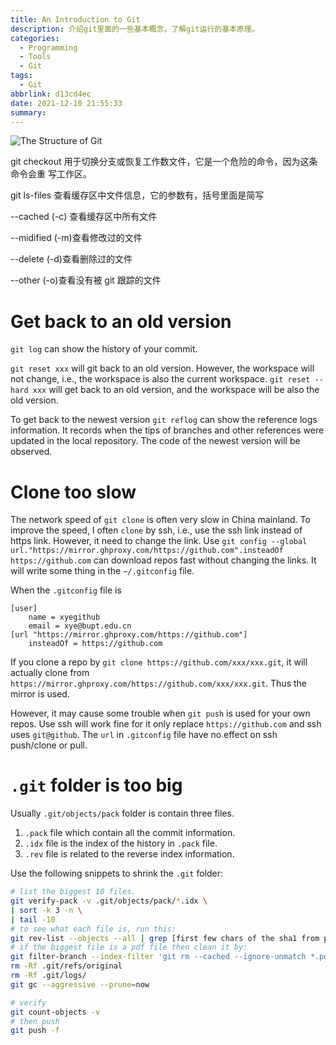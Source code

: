 ```yaml
---
title: An Introduction to Git
description: 介绍git里面的一些基本概念，了解git运行的基本原理。
categories:
  - Programming
  - Tools
  - Git
tags:
  - Git
abbrlink: d13cd4ec
date: 2021-12-10 21:55:33
summary:
---
```


![The Structure of Git](git.jpg)

git checkout 用于切换分支或恢复工作数文件，它是一个危险的命令，因为这条命令会重
写工作区。

git ls-files 查看缓存区中文件信息，它的参数有，括号里面是简写

--cached (-c) 查看缓存区中所有文件

--midified (-m)查看修改过的文件

--delete (-d)查看删除过的文件

--other (-o)查看没有被 git 跟踪的文件

<!-- # errors -->

<!-- ## Failed to connect to github.com port 443: Time out -->

<!-- The following commands fixed this issue. -->

<!-- ```fish -->
<!-- git config --global http.proxy http://127.0.0.1:1080 -->
<!-- git config --global https.proxy https://127.0.0.1:1080 -->
<!-- git config --global --unset http.proxy -->
<!-- git config --global --unset https.proxy -->
<!-- ``` -->

# Get back to an old version

`git log` can show the history of your commit.

`git reset xxx` will git back to an old version. However, the workspace will not
change, i.e., the workspace is also the current workspace.
`git reset --hard xxx` will get back to an old version, and the workspace will
be also the old version.

To get back to the newest version `git reflog` can show the reference logs
information. It records when the tips of branches and other references were
updated in the local repository. The code of the newest version will be
observed.

# Clone too slow

The network speed of `git clone` is often very slow in China mainland. To
improve the speed, I often `clone` by ssh, i.e., use the ssh link instead of
https link. However, it need to change the link. Use
`git config --global url."https://mirror.ghproxy.com/https://github.com".insteadOf https://github.com`
can download repos fast without changing the links. It will write some thing in
the `~/.gitconfig` file.

When the `.gitconfig` file is

```
[user]
	name = xyegithub
	email = xye@bupt.edu.cn
[url "https://mirror.ghproxy.com/https://github.com"]
	insteadOf = https://github.com
```

If you clone a repo by `git clone https://github.com/xxx/xxx.git`, it will
actually clone from `https://mirror.ghproxy.com/https://github.com/xxx/xxx.git`.
Thus the mirror is used.

However, it may cause some trouble when `git push` is used for your own repos.
Use ssh will work fine for it only replace `https://github.com` and ssh uses
`git@github`. The `url` in `.gitconfig` file have no effect on ssh push/clone or
pull.

# `.git` folder is too big

Usually `.git/objects/pack` folder is contain three files.

1. `.pack` file which contain all the commit information.
2. `.idx` file is the index of the history in `.pack` file.
3. `.rev` file is related to the reverse index information.

Use the following snippets to shrink the `.git` folder:

```bash
# list the biggest 10 files.
git verify-pack -v .git/objects/pack/*.idx \
| sort -k 3 -n \
| tail -10
# to see what each file is, run this:
git rev-list --objects --all | grep [first few chars of the sha1 from previous output]
# if the biggest file is a pdf file then clean it by:
git filter-branch --index-filter 'git rm --cached --ignore-unmatch *.pdf' -- --all
rm -Rf .git/refs/original
rm -Rf .git/logs/
git gc --aggressive --prune=now

# verify
git count-objects -v
# then push
git push -f
```
